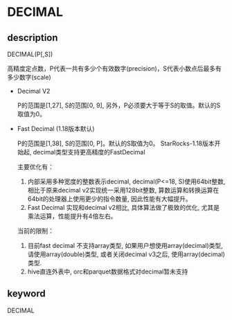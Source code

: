 # DECIMAL

## description

DECIMAL(P[,S])

高精度定点数，P代表一共有多少个有效数字(precision)，S代表小数点后最多有多少数字(scale)

* Decimal V2

  P的范围是[1,27], S的范围[0, 9], 另外，P必须要大于等于S的取值。默认的S取值为0。

* Fast Decimal  (1.18版本默认)

  P的范围是[1,38], S的范围[0, P]。默认的S取值为0。
  StarRocks-1.18版本开始起, decimal类型支持更高精度的FastDecimal

  主要优化有：
  
  1. 内部采用多种宽度的整数表示decimal, decimal(P<=18, S)使用64bit整数, 相比于原来decimal v2实现统一采用128bit整数, 算数运算和转换运算在64bit的处理器上使用更少的指令数量, 因此性能有大幅提升。
  2. Fast Decimal 实现和decimal v2相比, 具体算法做了极致的优化, 尤其是乘法运算，性能提升有4倍左右。
  
  当前的限制：
  
  1. 目前fast decimal 不支持array类型, 如果用户想使用array(decimal)类型, 请使用array(double)类型, 或者关闭decimal v3之后, 使用array(decimal)类型.
  2. hive直连外表中, orc和parquet数据格式对decimal暂未支持

## keyword

DECIMAL
